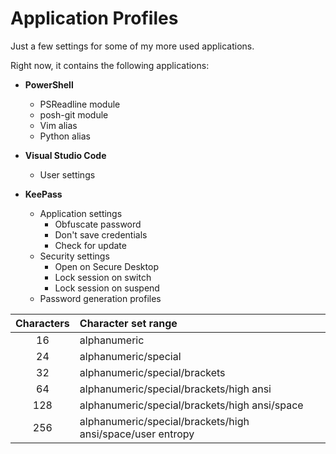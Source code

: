 # Application Profiles
Just a few settings for some of my more used applications.

Right now, it contains the following applications:

* __PowerShell__
	* PSReadline module
	* posh-git module
	* Vim alias
	* Python alias

* __Visual Studio Code__
	* User settings
	
* __KeePass__
	* Application settings
		* Obfuscate password
		* Don't save credentials
		* Check for update
	* Security settings
		* Open on Secure Desktop
		* Lock session on switch
		* Lock session on suspend
	* Password generation profiles

| Characters | Character set range|
| :---: | :--- | 
| 16 | alphanumeric |
| 24 | alphanumeric/special |
| 32 | alphanumeric/special/brackets |
| 64 | alphanumeric/special/brackets/high ansi | 
| 128 | alphanumeric/special/brackets/high ansi/space | 
| 256 | alphanumeric/special/brackets/high ansi/space/user entropy |	

